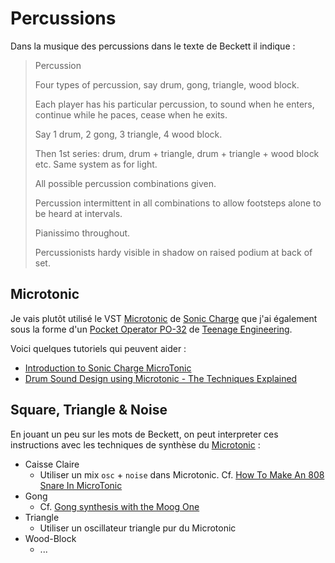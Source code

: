 # Percussions
Dans la musique des percussions dans le texte de Beckett il indique :

> Percussion
>
> Four types of percussion, say drum, gong, triangle, wood block.
>
> Each player has his particular percussion, to sound when he enters, continue while he paces, cease when he exits.
>
> Say 1 drum, 2 gong, 3 triangle, 4 wood block.
>
> Then 1st series: drum, drum + triangle, drum + triangle + wood block etc. Same system as for light.
>
> All possible percussion combinations given.
>
> Percussion intermittent in all combinations to allow footsteps alone to be heard at intervals.
>
> Pianissimo throughout.
>
> Percussionists hardy visible in shadow on raised podium at back of set.

## Microtonic
Je vais plutôt utilisé le VST [Microtonic](https://soniccharge.com/microtonic) de [Sonic Charge](https://soniccharge.com) que j'ai également sous la forme d'un [Pocket Operator PO-32](https://teenage.engineering/products/po-32) de [Teenage Engineering](https://teenage.engineering).

Voici quelques tutoriels qui peuvent aider :

- [Introduction to Sonic Charge MicroTonic](https://www.youtube.com/watch?v=dAg8lUXbls4)
- [Drum Sound Design using Microtonic - The Techniques Explained](https://www.youtube.com/watch?v=yBiMCccm1sg)

## Square, Triangle & Noise
En jouant un peu sur les mots de Beckett, on peut interpreter ces instructions avec les techniques de synthèse du [Microtonic](https://soniccharge.com/microtonic) :

- Caisse Claire
	- Utiliser un mix `osc` + `noise` dans Microtonic. Cf. [How To Make An 808 Snare In MicroTonic](https://www.youtube.com/watch?v=6HjZzhsaa4s)
- Gong
	- Cf. [Gong synthesis with the Moog One](https://www.youtube.com/watch?v=Btxe31JFqJU)
- Triangle
	- Utiliser un oscillateur triangle pur du Microtonic
- Wood-Block
	- ...